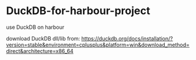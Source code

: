 # DuckDB-for-harbour-project
use DuckDB on harbour

download DuckDB dll/lib from:
  https://duckdb.org/docs/installation/?version=stable&environment=cplusplus&platform=win&download_method=direct&architecture=x86_64
